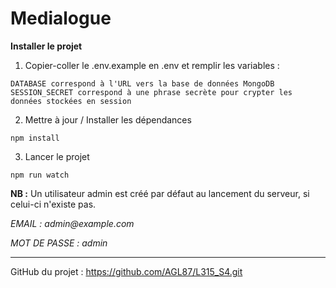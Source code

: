 # Medialogue

**Installer le projet**

1) Copier-coller le .env.example en .env et remplir les variables :

``
DATABASE correspond à l'URL vers la base de données MongoDB
SESSION_SECRET correspond à une phrase secrète pour crypter les données stockées en session
``

2) Mettre à jour / Installer les dépendances

``
npm install
``

3) Lancer le projet

``
npm run watch
``

**NB :** Un utilisateur admin est créé par défaut au lancement du serveur, si celui-ci n'existe pas.

_EMAIL : admin@example.com_

_MOT DE PASSE : admin_

---

GitHub du projet : https://github.com/AGL87/L315_S4.git